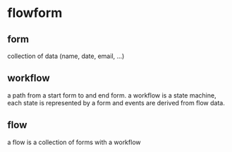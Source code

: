 # flowform

## form
collection of data (name, date, email, ...)

## workflow
a path from a start form to and end form.
a workflow is a state machine, each state is represented by a form and
events are derived from flow data.

## flow
a flow is a collection of forms with a workflow
